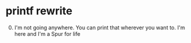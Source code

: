 # printf rewrite

0. I'm not going anywhere. You can print that wherever you want to. I'm here and I'm a Spur for life
